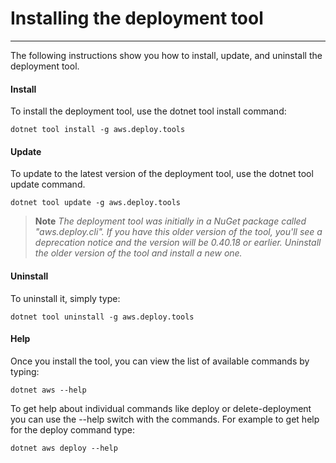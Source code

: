 # Installing the deployment tool<a name="deployment-tool-setup"></a>


****
The following instructions show you how to install, update, and uninstall the deployment tool.

#### Install
To install the deployment tool, use the dotnet tool install command:

    dotnet tool install -g aws.deploy.tools

#### Update
To update to the latest version of the deployment tool, use the dotnet tool update command.

    dotnet tool update -g aws.deploy.tools

   > **Note**
   > *The deployment tool was initially in a NuGet package called "aws.deploy.cli". If you have this older version of the tool, you'll see a deprecation notice and the version will be 0.40.18 or earlier. Uninstall the older version of the tool and install a new one.*

#### Uninstall
To uninstall it, simply type:

    dotnet tool uninstall -g aws.deploy.tools

#### Help
Once you install the tool, you can view the list of available commands by typing:

    dotnet aws --help

To get help about individual commands like deploy or delete-deployment you can use the --help switch with the commands. For example to get help for the deploy command type:

    dotnet aws deploy --help
